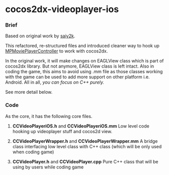 cocos2dx-videoplayer-ios
===

### Brief ###


Based on original work by [saiy2k](https://github.com/saiy2k/cocos2dx-videoplayer-ios).

This refactored, re-structured files and introduced cleaner way to hook up [MPMoviePlayerController](https://developer.apple.com/library/ios/documentation/MediaPlayer/Reference/MPMoviePlayerViewController_class/) to work with cocos2dx.

In the original work, it will make changes on EAGLView class which is part of cocos2dx library. But not anymore, EAGLView class is left intact. Also in coding the game, this aims to avoid using .mm file as those classes working with the game can be used to add more support on other platform i.e. Android. All in all, *you can focus on C++ purely.*

See more detail below.

### Code ###
As the core, it has the following core files.

1. **CCVideoPlayeriOS.h** and **CCVideoPlayeriOS.mm**
Low level code hooking up videoplayer stuff and cocos2d view.

2. **CCVideoPlayerWrapper.h** and **CCVideoPlayerWrapper.mm**
A bridge class interfacing low level class with C++ class (which will be only used when coding game)

3. **CCVideoPlayer.h** and **CCVideoPlayer.cpp**
Pure C++ class that will be using by users while coding game
